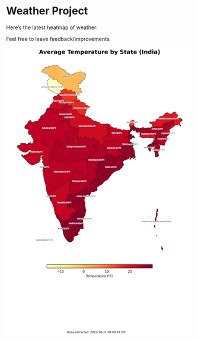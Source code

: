 # Weather Project

Here’s the latest heatmap of weather:

Feel free to leave feedback/improvements.

![India Heatmap](docs/assets/india_heatmap.png?v=042D59)
